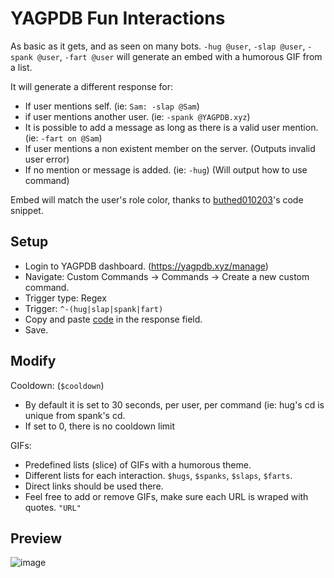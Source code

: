 # YAGPDB Fun Interactions
As basic as it gets, and as seen on many bots. `-hug @user`, `-slap @user`, `-spank @user`, `-fart @user` will generate an embed with a humorous GIF from a list.

It will generate a different response for:
- If user mentions self. (ie: `Sam: -slap @Sam`)
- if user mentions another user. (ie: `-spank @YAGPDB.xyz`)
- It is possible to add a message as long as there is a valid user mention. (ie: `-fart on @Sam`)
- If user mentions a non existent member on the server. (Outputs invalid user error)
- If no mention or message is added. (ie: `-hug`) (Will output how to use command)

Embed will match the user's role color, thanks to [buthed010203](https://yagpdb-cc.github.io/code-snippets/get-username-color)'s code snippet.

## Setup
- Login to YAGPDB dashboard. (https://yagpdb.xyz/manage)
- Navigate: Custom Commands -> Commands -> Create a new custom command.
- Trigger type: Regex
- Trigger: `^-(hug|slap|spank|fart)`
- Copy and paste [code](https://raw.githubusercontent.com/Samillion/yagpdb-fun-interactions/main/funinteractions.go) in the response field.
- Save.

## Modify
Cooldown: (`$cooldown`)
- By default it is set to 30 seconds, per user, per command (ie: hug's cd is unique from spank's cd.
- If set to 0, there is no cooldown limit

GIFs:
- Predefined lists (slice) of GIFs with a humorous theme.
- Different lists for each interaction. `$hugs`, `$spanks`, `$slaps`, `$farts`.
- Direct links should be used there.
- Feel free to add or remove GIFs, make sure each URL is wraped with quotes. `"URL"`

## Preview

![image](https://github.com/Samillion/yagpdb-slap/assets/17427046/9a9b35d6-cfab-413b-afea-921c9e97d664)

